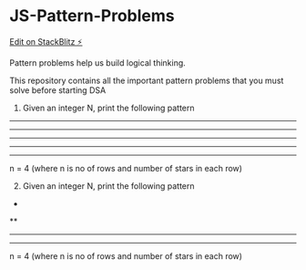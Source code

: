 # JS-Pattern-Problems
[Edit on StackBlitz ⚡️](https://stackblitz.com/edit/js-g4d5wu)

Pattern problems help us build logical thinking.

This repository contains all the important pattern problems that you must solve before starting DSA

1. Given an integer N, print the following pattern
****
****
****
****
****
n = 4 (where n is no of rows and number of stars in each row)

2. Given an integer N, print the following pattern
*
**
***
****
n = 4 (where n is no of rows and number of stars in each row)

